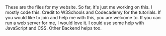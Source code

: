 These are the files for my website. So far, it's just me working on this. I mostly code this. Credit to W3Schools and Codecademy for the tutorials. If you would like to join and help me with this, you are welcome to. If you can run a web server for me, I would love it.
I could use some help with JavaScript and CSS. Other Backend helps too.
